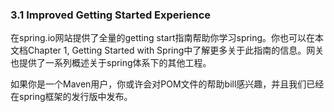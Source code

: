 ### 3.1 Improved Getting Started Experience

在spring.io网站提供了全量的getting start指南帮助你学习spring。你也可以在本文档Chapter 1, Getting Started with Spring中了解更多关于此指南的信息。网关也提供了一系列概述关于spring体系下的其他工程。

如果你是一个Maven用户，你或许会对POM文件的帮助bill感兴趣，并且我们已经在spring框架的发行版中发布。